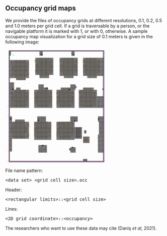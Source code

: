 ## Occupancy grid maps

We provide the files of occupancy grids at different resolutions, 0.1, 0.2, 0.5 and 1.0 meters per grid cell. If a grid is traversable by a person, or the navigable platform it is marked with 1, or with 0, otherwise. A sample occupancy map visualization for a grid size of 0.1 meters is given in the following image:

![Sample occupancy map](./tetam_occ_0.1.png "Sample Occupancy Map")

File name pattern: 
<pre>&lt;data_set&gt;_&lt;grid_cell_size&gt;.occ</pre>

Header:
<pre>&lt;rectangular_limits&gt;::&lt;grid_cell_size&gt;</pre>
Lines:
<pre>&lt;2D_grid_coordinate&gt;::&lt;occupancy&gt;</pre>

The researchers who want to use these data may cite (Daniş _et al_, 2021).

